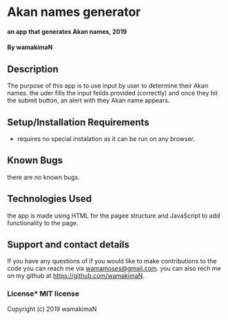 # Akan names generator
#### an app that generates Akan names, 2019
#### By **wamakimaN**
## Description
The purpose of this app is to use input by user to determine their Akan names.
the uder fills the input feilds provided (correctly) and once they hit the submit button, an alert with they Akan name appears.


## Setup/Installation Requirements
* requires no special instalation as it can be run on any browser.

## Known Bugs
there are no known bugs.
## Technologies Used
the app is made using HTML for the pagee structure and JavaScript to add functionality to the page.
## Support and contact details
If you have any questions of if you would like to make contributions to the code you can reach me via wamamoses@gmail.com. you can also rech me on my github at https://github.com/wamakimaN.
### License* MIT license
Copyright (c) 2019 wamakimaN
  
